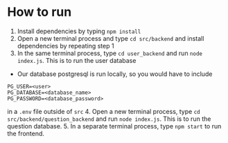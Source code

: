 # How to run

1. Install dependencies by typing `npm install`
2. Open a new terminal process and type `cd src/backend` and install dependencies by repeating step 1
3. In the same terminal process, type `cd user_backend` and run `node index.js`. This is to run the user database
  - Our database postgresql is run locally, so you would have to include 
  ```
  PG_USER=<user>
  PG_DATABASE=<database_name>
  PG_PASSWORD=<database_password>
  ```
  in a `.env` file outside of `src`
4. Open a new terminal process, type `cd src/backend/question_backend` and run `node index.js`. This is to run the question database.
5. In a separate terminal process, type `npm start` to run the frontend.
